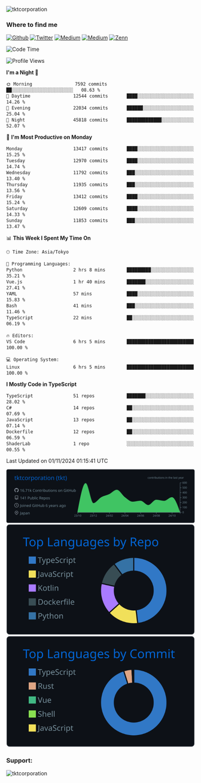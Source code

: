 <p align="left"> <img src="https://komarev.com/ghpvc/?username=tktcorporation&label=Profile%20views&color=0e75b6&style=flat" alt="tktcorporation" /> </p>

<h3>Where to find me</h3>
<p>
<a href="https://github.com/tktcorporation" target="_blank"><img alt="Github" src="https://img.shields.io/badge/GitHub-%2312100E.svg?&style=for-the-badge&logo=Github&logoColor=white" /></a>
<a href="https://twitter.com/tktcorporation" target="_blank"><img alt="Twitter" src="https://img.shields.io/badge/twitter-%231DA1F2.svg?&style=for-the-badge&logo=twitter&logoColor=white" /></a>
<a href="https://www.linkedin.com/in/tktcorporation" target="_blank"><img alt="Medium" src="https://img.shields.io/badge/linkdin-0a66c2.svg?&style=for-the-badge&logo=linkedin&logoColor=white" /></a>
<a href="https://qiita.com/tktcorporation" target="_blank"><img alt="Medium" src="https://img.shields.io/badge/qiita-55C500.svg?&style=for-the-badge&logo=qiita&logoColor=white" /></a>
<a href="https://zenn.dev/tktcorporation" target="_blank"><img alt="Zenn" src="https://img.shields.io/badge/Zenn-3EA8FF.svg?&style=for-the-badge&logo=Zenn&logoColor=white" /></a>
</p>
  
<!--START_SECTION:waka-->
![Code Time](http://img.shields.io/badge/Code%20Time-1%2C815%20hrs%2056%20mins-blue)

![Profile Views](http://img.shields.io/badge/Profile%20Views-0-blue)

**I'm a Night 🦉** 

```text
🌞 Morning                7592 commits        ██░░░░░░░░░░░░░░░░░░░░░░░   08.63 % 
🌆 Daytime                12544 commits       ████░░░░░░░░░░░░░░░░░░░░░   14.26 % 
🌃 Evening                22034 commits       ██████░░░░░░░░░░░░░░░░░░░   25.04 % 
🌙 Night                  45818 commits       █████████████░░░░░░░░░░░░   52.07 % 
```
📅 **I'm Most Productive on Monday** 

```text
Monday                   13417 commits       ████░░░░░░░░░░░░░░░░░░░░░   15.25 % 
Tuesday                  12970 commits       ████░░░░░░░░░░░░░░░░░░░░░   14.74 % 
Wednesday                11792 commits       ███░░░░░░░░░░░░░░░░░░░░░░   13.40 % 
Thursday                 11935 commits       ███░░░░░░░░░░░░░░░░░░░░░░   13.56 % 
Friday                   13412 commits       ████░░░░░░░░░░░░░░░░░░░░░   15.24 % 
Saturday                 12609 commits       ████░░░░░░░░░░░░░░░░░░░░░   14.33 % 
Sunday                   11853 commits       ███░░░░░░░░░░░░░░░░░░░░░░   13.47 % 
```


📊 **This Week I Spent My Time On** 

```text
🕑︎ Time Zone: Asia/Tokyo

💬 Programming Languages: 
Python                   2 hrs 8 mins        █████████░░░░░░░░░░░░░░░░   35.21 % 
Vue.js                   1 hr 40 mins        ███████░░░░░░░░░░░░░░░░░░   27.41 % 
YAML                     57 mins             ████░░░░░░░░░░░░░░░░░░░░░   15.83 % 
Bash                     41 mins             ███░░░░░░░░░░░░░░░░░░░░░░   11.46 % 
TypeScript               22 mins             ██░░░░░░░░░░░░░░░░░░░░░░░   06.19 % 

🔥 Editors: 
VS Code                  6 hrs 5 mins        █████████████████████████   100.00 % 

💻 Operating System: 
Linux                    6 hrs 5 mins        █████████████████████████   100.00 % 
```

**I Mostly Code in TypeScript** 

```text
TypeScript               51 repos            ███████░░░░░░░░░░░░░░░░░░   28.02 % 
C#                       14 repos            ██░░░░░░░░░░░░░░░░░░░░░░░   07.69 % 
JavaScript               13 repos            ██░░░░░░░░░░░░░░░░░░░░░░░   07.14 % 
Dockerfile               12 repos            ██░░░░░░░░░░░░░░░░░░░░░░░   06.59 % 
ShaderLab                1 repo              ░░░░░░░░░░░░░░░░░░░░░░░░░   00.55 % 
```




 Last Updated on 01/11/2024 01:15:41 UTC
<!--END_SECTION:waka-->

[![](https://raw.githubusercontent.com/tktcorporation/tktcorporation/master/profile-summary-card-output/github_dark/0-profile-details.svg)](https://github.com/vn7n24fzkq/github-profile-summary-cards)
[![](https://raw.githubusercontent.com/tktcorporation/tktcorporation/master/profile-summary-card-output/github_dark/1-repos-per-language.svg)](https://github.com/vn7n24fzkq/github-profile-summary-cards) [![](https://raw.githubusercontent.com/tktcorporation/tktcorporation/master/profile-summary-card-output/github_dark/2-most-commit-language.svg)](https://github.com/vn7n24fzkq/github-profile-summary-cards)

<h3 align="left">Support:</h3>
<p><a href="https://www.buymeacoffee.com/tktcorporation"> <img align="left" src="https://cdn.buymeacoffee.com/buttons/v2/default-yellow.png" height="50" width="210" alt="tktcorporation" /></a></p><br><br>
